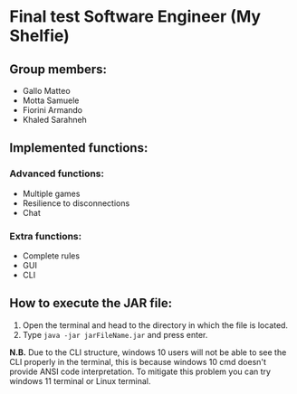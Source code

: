 # Final test Software Engineer (My Shelfie)
## Group members:
- Gallo Matteo
- Motta Samuele
- Fiorini Armando
- Khaled Sarahneh

## Implemented functions:
### Advanced functions:
- Multiple games
- Resilience to disconnections
- Chat

### Extra functions:
- Complete rules
- GUI
- CLI

## How to execute the JAR file:
1. Open the terminal and head to the directory in which the file is located.
2. Type ```java -jar jarFileName.jar``` and press enter.

**N.B.** Due to the CLI structure, windows 10 users will not be able to see the CLI properly in the terminal, this is because windows 10 cmd doesn't provide ANSI code interpretation.
To mitigate this problem you can try windows 11 terminal or Linux terminal.
